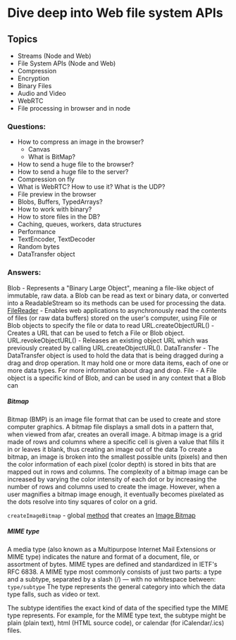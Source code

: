 # Dive deep into Web file system APIs

## Topics

- Streams (Node and Web)
- File System APIs (Node and Web)
- Compression
- Encryption
- Binary Files
- Audio and Video
- WebRTC
- File processing in browser and in node

### Questions:

- How to compress an image in the browser?
	- Canvas
	- What is BitMap?
- How to send a huge file to the browser?
- How to send a huge file to the server?
- Compression on fly
- What is WebRTC? How to use it? What is the UDP?
- File preview in the browser
- Blobs, Buffers, TypedArrays?
- How to work with binary?
- How to store files in the DB?
- Caching, queues, workers, data structures
- Performance
- TextEncoder, TextDecoder
- Random bytes
- DataTransfer object

### Answers:

Blob - Represents a "Binary Large Object", meaning a file-like object of immutable, raw data. a Blob can be read as text
or binary data, or converted into a ReadableStream so its methods can be used for processing the data.
[FileReader](https://developer.mozilla.org/en-US/docs/Web/API/FileReader) - Enables web applications to asynchronously read the contents of files (or raw data buffers) stored on the
user's computer, using File or Blob objects to specify the file or data to read
URL.createObjectURL() - Creates a URL that can be used to fetch a File or Blob object.
URL.revokeObjectURL() - Releases an existing object URL which was previously created by calling URL.createObjectURL().
DataTransfer - The DataTransfer object is used to hold the data that is being dragged during a drag and drop operation.
It may hold one or more data items, each of one or more data types. For more information about drag and drop.
File - A File object is a specific kind of Blob, and can be used in any context that a Blob can

##### Bitmap

Bitmap (BMP) is an image file format that can be used to create and store computer graphics. A bitmap file displays a
small dots in a pattern that, when viewed from afar, creates an overall image. A bitmap image is a grid made of rows and
columns where a specific cell is given a value that fills it in or leaves it blank, thus creating an image out of the
data
To create a bitmap, an image is broken into the smallest possible units (pixels) and then the color information of each
pixel (color depth) is stored in bits that are mapped out in rows and columns. The complexity of a bitmap image can be
increased by varying the color intensity of each dot or by increasing the number of rows and columns used to create the
image. However, when a user magnifies a bitmap image enough, it eventually becomes pixelated as the dots resolve into
tiny squares of color on a grid.

`createImageBitmap` - global [method](https://developer.mozilla.org/en-US/docs/Web/API/createImageBitmap) that creates an [Image Bitmap](https://developer.mozilla.org/en-US/docs/Web/API/ImageBitmap)

##### MIME type

A media type (also known as a Multipurpose Internet Mail Extensions or MIME type) indicates the nature and format of a
document, file, or assortment of bytes. MIME types are defined and standardized in IETF's RFC 6838.
A MIME type most commonly consists of just two parts: a type and a subtype, separated by a slash (/) — with no
whitespace between:
`type/subtype`
The type represents the general category into which the data type falls, such as video or text.

The subtype identifies the exact kind of data of the specified type the MIME type represents. For example, for the MIME
type text, the subtype might be plain (plain text), html (HTML source code), or calendar (for iCalendar/.ics) files.


